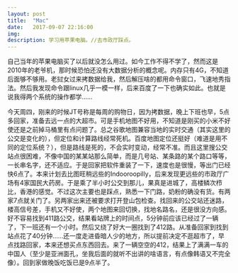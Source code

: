 ```yaml
---
layout: post
title:  "Mac"
date:   2017-09-07 22:16:00
img: 
description: 学习用苹果电脑。//去市政厅踩点。
---
```


自己当年的苹果电脑买了以后就没怎么用过。如今工作不得不学了，然而这是2010年的老爷机，那时候恐怕还没有大数据分析的概念呢。内存只有4G，不知道后面够不够用。老挝女过来拷数据给我，然后解压啥的都用命令窗口，飞速地秀指法。然后我发现命令跟linux几乎一模一样，后来百度了一下也确实如此。也就是说我得两个系统的操作都学……

今天周四，刚来的时候JT号称是每周的购物日，因为拷数据，晚上下班也早，5点多回家，准备去远一点的大超市。可是手机地图不好用，不知道是刚买的小米不好使还是之前掉马桶里有点问题了。总之谷歌地图兼容当地的实时交通（其实这里的公交是变化的），但定位和计算路线经常死机。百度地图定位还挺好（难道是用不同的定位系统？），但是路线是死的，不会实时变动，经常不准。而且这里搜公交站点很困难，不像中国的某某站那么简单，而是几号站、某条路的某个路口等等，一长串名字，还不适应。于是回家把软件重装了一下，速度也是很慢，等出门已经快6点了。本来计划去比图旺稍远些的Indooroopilly，后来发现更远些的市政厅广场有4家国民大药房。于是乘了半小时公交到那儿，果真是进城了，高楼鳞次栉比，香港的感觉。不过这次主要也是踩点，熟悉一下门路，奶粉的确没有货。有两家7点就关门了。另两家出来还被要求打开登山包检查。找回来的公交站还迷路，楼高信号差，手机又不好使，两个地图来回切换，找地名路名，还是很没方向感。好不容易找到411路公交，结果看站牌上的时间点，5分钟前应该已经过了一辆了，下一班还有一个小时。然后又绕了好大一圈找到了412路。从准备回家到找到站点花了40分钟……还一度走进昏暗人少的地方，所以提前决定不逛超市了，早点找路回家，本来还想买点东西回去。来了一辆空空的412，结果上了满满一车的中国人（至少是亚洲面孔，坐我后面的就听不出讲的啥语言，有点像韩语又不完全像）。回到家做晚饭吃饭已是9点半了。

